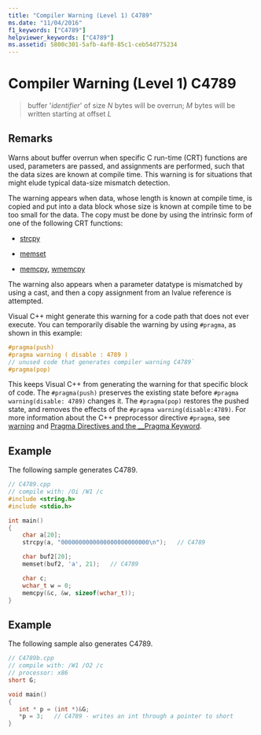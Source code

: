 ```yaml
---
title: "Compiler Warning (Level 1) C4789"
ms.date: "11/04/2016"
f1_keywords: ["C4789"]
helpviewer_keywords: ["C4789"]
ms.assetid: 5800c301-5afb-4af0-85c1-ceb54d775234
---
```

# Compiler Warning (Level 1) C4789

> buffer '*identifier*' of size *N* bytes will be overrun; *M* bytes will be written starting at offset *L*

## Remarks

Warns about buffer overrun when specific C run-time (CRT) functions are used, parameters are passed, and assignments are performed, such that the data sizes are known at compile time. This warning is for situations that might elude typical data-size mismatch detection.

The warning appears when data, whose length is known at compile time, is copied and put into a data block whose size is known at compile time to be too small for the data. The copy must be done by using the intrinsic form of one of the following CRT functions:

- [strcpy](../../c-runtime-library/reference/strcpy-wcscpy-mbscpy.md)

- [memset](../../c-runtime-library/reference/memset-wmemset.md)

- [memcpy](../../c-runtime-library/reference/memcpy-wmemcpy.md), [wmemcpy](../../c-runtime-library/reference/memcpy-wmemcpy.md)

The warning also appears when a parameter datatype is mismatched by using a cast, and then a copy assignment from an lvalue reference is attempted.

Visual C++ might generate this warning for a code path that does not ever execute. You can temporarily disable the warning by using `#pragma`, as shown in this example:

```cpp
#pragma(push)
#pragma warning ( disable : 4789 )
// unused code that generates compiler warning C4789`
#pragma(pop)
```

This keeps Visual C++ from generating the warning for that specific block of code. The `#pragma(push)` preserves the existing state before `#pragma warning(disable: 4789)` changes it. The `#pragma(pop)` restores the pushed state, and removes the effects of the `#pragma warning(disable:4789)`. For more information about the C++ preprocessor directive `#pragma`, see [warning](../../preprocessor/warning.md) and [Pragma Directives and the __Pragma Keyword](../../preprocessor/pragma-directives-and-the-pragma-keyword.md).

## Example

The following sample generates C4789.

```cpp
// C4789.cpp
// compile with: /Oi /W1 /c
#include <string.h>
#include <stdio.h>

int main()
{
    char a[20];
    strcpy(a, "0000000000000000000000000\n");   // C4789

    char buf2[20];
    memset(buf2, 'a', 21);   // C4789

    char c;
    wchar_t w = 0;
    memcpy(&c, &w, sizeof(wchar_t));
}
```

## Example

The following sample also generates C4789.

```cpp
// C4789b.cpp
// compile with: /W1 /O2 /c
// processor: x86
short G;

void main()
{
   int * p = (int *)&G;
   *p = 3;   // C4789 - writes an int through a pointer to short
}
```